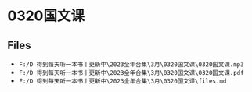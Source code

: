 # 0320国文课

## Files

- `F:/D 得到每天听一本书丨更新中\2023全年合集\3月\0320国文课\0320国文课.mp3`
- `F:/D 得到每天听一本书丨更新中\2023全年合集\3月\0320国文课\0320国文课.pdf`
- `F:/D 得到每天听一本书丨更新中\2023全年合集\3月\0320国文课\files.md`
